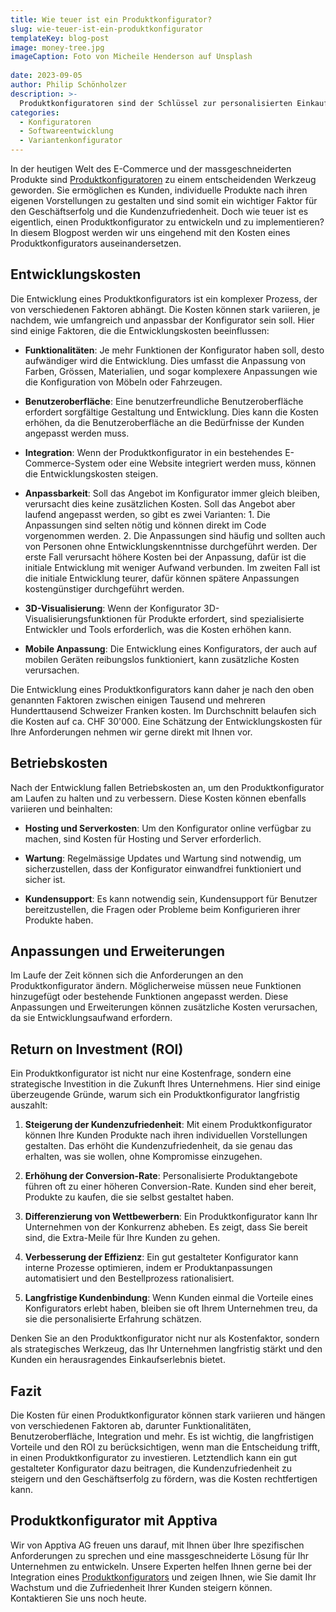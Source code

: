 ```yaml
---
title: Wie teuer ist ein Produktkonfigurator?
slug: wie-teuer-ist-ein-produktkonfigurator
templateKey: blog-post
image: money-tree.jpg
imageCaption: Foto von Micheile Henderson auf Unsplash
  
date: 2023-09-05
author: Philip Schönholzer
description: >-
  Produktkonfiguratoren sind der Schlüssel zur personalisierten Einkaufserfahrung. Doch was kostet ihre Entwicklung und Integration? Die Antwort ist vielschichtig. In diesem Artikel erfahren Sie, welche Faktoren die Kosten beeinflussen und warum die Investition sich langfristig auszahlt. 
categories:
  - Konfiguratoren
  - Softwareentwicklung
  - Variantenkonfigurator
---
```


In der heutigen Welt des E-Commerce und der massgeschneiderten Produkte sind [Produktkonfiguratoren](/produktkonfiguratoren/) zu einem entscheidenden Werkzeug geworden. Sie ermöglichen es Kunden, individuelle Produkte nach ihren eigenen Vorstellungen zu gestalten und sind somit ein wichtiger Faktor für den Geschäftserfolg und die Kundenzufriedenheit. Doch wie teuer ist es eigentlich, einen Produktkonfigurator zu entwickeln und zu implementieren? In diesem Blogpost werden wir uns eingehend mit den Kosten eines Produktkonfigurators auseinandersetzen.

## Entwicklungskosten

Die Entwicklung eines Produktkonfigurators ist ein komplexer Prozess, der von verschiedenen Faktoren abhängt. Die Kosten können stark variieren, je nachdem, wie umfangreich und anpassbar der Konfigurator sein soll. Hier sind einige Faktoren, die die Entwicklungskosten beeinflussen:

- **Funktionalitäten**: Je mehr Funktionen der Konfigurator haben soll, desto aufwändiger wird die Entwicklung. Dies umfasst die Anpassung von Farben, Grössen, Materialien, und sogar komplexere Anpassungen wie die Konfiguration von Möbeln oder Fahrzeugen.

- **Benutzeroberfläche**: Eine benutzerfreundliche Benutzeroberfläche erfordert sorgfältige Gestaltung und Entwicklung. Dies kann die Kosten erhöhen, da die Benutzeroberfläche an die Bedürfnisse der Kunden angepasst werden muss.

- **Integration**: Wenn der Produktkonfigurator in ein bestehendes E-Commerce-System oder eine Website integriert werden muss, können die Entwicklungskosten steigen.

- **Anpassbarkeit**: Soll das Angebot im Konfigurator immer gleich bleiben, verursacht dies keine zusätzlichen Kosten. Soll das Angebot aber laufend angepasst werden, so gibt es zwei Varianten: 1. Die Anpassungen sind selten nötig und können direkt im Code vorgenommen werden. 2. Die Anpassungen sind häufig und sollten auch von Personen ohne Entwicklungskenntnisse durchgeführt werden. Der erste Fall verursacht höhere Kosten bei der Anpassung, dafür ist die initiale Entwicklung mit weniger Aufwand verbunden. Im zweiten Fall ist die initiale Entwicklung teurer, dafür können spätere Anpassungen kostengünstiger durchgeführt werden.

- **3D-Visualisierung**: Wenn der Konfigurator 3D-Visualisierungsfunktionen für Produkte erfordert, sind spezialisierte Entwickler und Tools erforderlich, was die Kosten erhöhen kann.

- **Mobile Anpassung**: Die Entwicklung eines Konfigurators, der auch auf mobilen Geräten reibungslos funktioniert, kann zusätzliche Kosten verursachen.

Die Entwicklung eines Produktkonfigurators kann daher je nach den oben genannten Faktoren zwischen einigen Tausend und mehreren Hunderttausend Schweizer Franken kosten. Im Durchschnitt belaufen sich die Kosten auf ca. CHF 30'000. Eine Schätzung der Entwicklungskosten für Ihre Anforderungen nehmen wir gerne direkt mit Ihnen vor.

## Betriebskosten

Nach der Entwicklung fallen Betriebskosten an, um den Produktkonfigurator am Laufen zu halten und zu verbessern. Diese Kosten können ebenfalls variieren und beinhalten:

- **Hosting und Serverkosten**: Um den Konfigurator online verfügbar zu machen, sind Kosten für Hosting und Server erforderlich.

- **Wartung**: Regelmässige Updates und Wartung sind notwendig, um sicherzustellen, dass der Konfigurator einwandfrei funktioniert und sicher ist.

- **Kundensupport**: Es kann notwendig sein, Kundensupport für Benutzer bereitzustellen, die Fragen oder Probleme beim Konfigurieren ihrer Produkte haben.

## Anpassungen und Erweiterungen

Im Laufe der Zeit können sich die Anforderungen an den Produktkonfigurator ändern. Möglicherweise müssen neue Funktionen hinzugefügt oder bestehende Funktionen angepasst werden. Diese Anpassungen und Erweiterungen können zusätzliche Kosten verursachen, da sie Entwicklungsaufwand erfordern.

## Return on Investment (ROI)

Ein Produktkonfigurator ist nicht nur eine Kostenfrage, sondern eine strategische Investition in die Zukunft Ihres Unternehmens. Hier sind einige überzeugende Gründe, warum sich ein Produktkonfigurator langfristig auszahlt:

1. **Steigerung der Kundenzufriedenheit**: Mit einem Produktkonfigurator können Ihre Kunden Produkte nach ihren individuellen Vorstellungen gestalten. Das erhöht die Kundenzufriedenheit, da sie genau das erhalten, was sie wollen, ohne Kompromisse einzugehen.

1. **Erhöhung der Conversion-Rate**: Personalisierte Produktangebote führen oft zu einer höheren Conversion-Rate. Kunden sind eher bereit, Produkte zu kaufen, die sie selbst gestaltet haben.

1. **Differenzierung von Wettbewerbern**: Ein Produktkonfigurator kann Ihr Unternehmen von der Konkurrenz abheben. Es zeigt, dass Sie bereit sind, die Extra-Meile für Ihre Kunden zu gehen.

1. **Verbesserung der Effizienz**: Ein gut gestalteter Konfigurator kann interne Prozesse optimieren, indem er Produktanpassungen automatisiert und den Bestellprozess rationalisiert.

1. **Langfristige Kundenbindung**: Wenn Kunden einmal die Vorteile eines Konfigurators erlebt haben, bleiben sie oft Ihrem Unternehmen treu, da sie die personalisierte Erfahrung schätzen.

Denken Sie an den Produktkonfigurator nicht nur als Kostenfaktor, sondern als strategisches Werkzeug, das Ihr Unternehmen langfristig stärkt und den Kunden ein herausragendes Einkaufserlebnis bietet.

## Fazit

Die Kosten für einen Produktkonfigurator können stark variieren und hängen von verschiedenen Faktoren ab, darunter Funktionalitäten, Benutzeroberfläche, Integration und mehr. Es ist wichtig, die langfristigen Vorteile und den ROI zu berücksichtigen, wenn man die Entscheidung trifft, in einen Produktkonfigurator zu investieren. Letztendlich kann ein gut gestalteter Konfigurator dazu beitragen, die Kundenzufriedenheit zu steigern und den Geschäftserfolg zu fördern, was die Kosten rechtfertigen kann.

## Produktkonfigurator mit Apptiva

Wir von Apptiva AG freuen uns darauf, mit Ihnen über Ihre spezifischen Anforderungen zu sprechen und eine massgeschneiderte Lösung für Ihr Unternehmen zu entwickeln. Unsere Experten helfen Ihnen gerne bei der Integration eines [Produktkonfigurators](/produktkonfiguratoren/) und zeigen Ihnen, wie Sie damit Ihr Wachstum und die Zufriedenheit Ihrer Kunden steigern können. Kontaktieren Sie uns noch heute.

